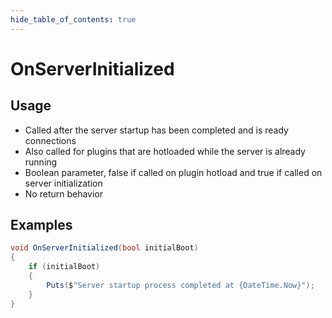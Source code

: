 ```yaml
---
hide_table_of_contents: true
---
```


# OnServerInitialized

## Usage

* Called after the server startup has been completed and is ready connections
* Also called for plugins that are hotloaded while the server is already running
* Boolean parameter, false if called on plugin hotload and true if called on server initialization
* No return behavior

## Examples

```csharp
void OnServerInitialized(bool initialBoot)
{
    if (initialBoot)
    {
        Puts($"Server startup process completed at {DateTime.Now}");
    }
}
```
